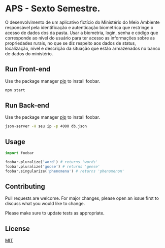 # APS - Sexto Semestre.

O desenvolvimento de um aplicativo fictício do Ministério do Meio Ambiente responsável pela identificação e autenticação biométrica que restringe o acesso de dados dos da pasta.
Usar a biometria, login, senha e código que corresponde ao nível do usuário para ter acesso as informações sobre as propriedades rurais, no que se diz respeito aos dados de status, localização, nível e descrição da situação que estão armazenados no banco de dados do ministério.

## Run Front-end

Use the package manager [pip](https://pip.pypa.io/en/stable/) to install foobar.

```bash
npm start
```

## Run Back-end

Use the package manager [pip](https://pip.pypa.io/en/stable/) to install foobar.

```bash
json-server -H seu ip -p 4000 db.json
```

## Usage

```python
import foobar

foobar.pluralize('word') # returns 'words'
foobar.pluralize('goose') # returns 'geese'
foobar.singularize('phenomena') # returns 'phenomenon'
```

## Contributing
Pull requests are welcome. For major changes, please open an issue first to discuss what you would like to change.

Please make sure to update tests as appropriate.

## License
[MIT](https://choosealicense.com/licenses/mit/)
